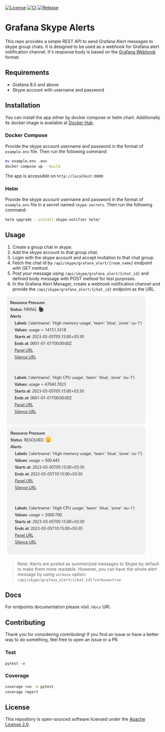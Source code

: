 [![License](https://img.shields.io/badge/License-Apache_2.0-blue.svg)](https://opensource.org/licenses/Apache-2.0)
 [![CI](https://github.com/hoptical/grafana-skype-alerts/actions/workflows/ci.yml/badge.svg)](https://github.com/hoptical/grafana-skype-alerts/actions/workflows/ci.yml)
[![Release](https://github.com/hoptical/grafana-skype-alerts/actions/workflows/release.yml/badge.svg)](https://github.com/hoptical/grafana-skype-alerts/actions/workflows/release.yml)

# Grafana Skype Alerts
This repo provides a simple REST API to send Grafana Alert messages to skype group chats. It is designed to be used as a webhook for Grafana alert notification channel. It's response body is based on the [Grafana Webhook](https://grafana.com/docs/grafana/latest/alerting/manage-notifications/webhook-notifier/) format.


## Requirements
- Grafana 8.0 and above
- Skype account with username and password 
## Installation
You can install the app either by docker compose or helm chart. Additionally its docker image is available at [Docker Hub](https://hub.docker.com/repository/docker/hamedkarbasi/grafana-skype-alerts).

### Docker Compose
Provide the skype account username and password in the format of `example.env` file. Then run the following command:
```bash
mv example.env .env
docker compose up --build
```
The app is accessible on `http://localhost:8000`

### Helm
Provide the skype account username and password in the format of `example.env` file in a secret named `skype-secrets`. Then run the following command:
```bash
helm upgrade --install skype-notifier helm/
```

## Usage
1. Create a group chat in skype.
2. Add the skype account to that group chat.
3. Login with the skype account and accept invitation to that chat group.
4. Fetch the chat id by `/api/skype/grafana_alert/{room_name}` endpoint with GET method.
5. Post your message using `/api/skype/grafana_alert/{chat_id}` and defined body message with POST method for test purposes.
6. In the Grafana Alert Manager, create a webhook notification channel and provide the `/api/skype/grafana_alert/{chat_id}` endpoint as the URL.

![firing-alert](static/firing-alert.png)
![resolved-alert](static/resolved-alert.png)

> Note: Alerts are posted as summerized messages to Skype by default to make them more readable. However, you can have the whole alert message by using `verbose` option: `/api/skype/grafana_alert/{chat_id}?verbose=true`


## Docs
For endpoints documentation please visit `/docs` URI.

## Contributing

Thank you for considering contributing! If you find an issue or have a better way to do something, feel free to open an issue or a PR.

### Test
```
pytest -v
```
### Coverage
```bash
coverage run -m pytest
coverage report
```
## License

This repository is open-sourced software licensed under the [Apache License 2.0](https://www.apache.org/licenses/LICENSE-2.0).
